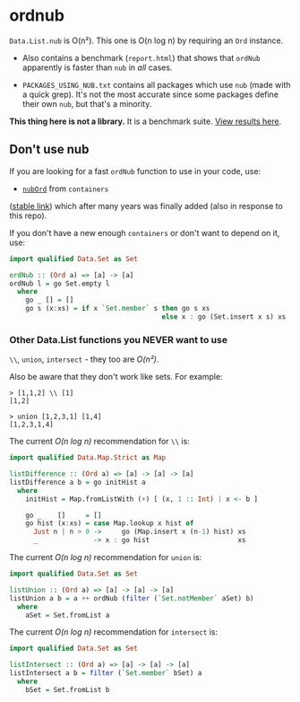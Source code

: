 ordnub
======

`Data.List.nub` is O(n²). This one is O(n log n) by requiring an `Ord` instance.

* Also contains a benchmark (`report.html`) that shows that `ordNub` apparently is faster than `nub` in *all* cases.

* `PACKAGES_USING_NUB.txt` contains all packages which use `nub` (made with a quick grep).
It's not the most accurate since some packages define their own `nub`, but that's a minority.

**This thing here is not a library.** It is a benchmark suite. [View results here](https://rawgit.com/nh2/haskell-ordnub/master/report.html).

Don't use nub
-------------

If you are looking for a fast `ordNub` function to use in your code, use:

* [`nubOrd`](https://hackage.haskell.org/package/containers/docs/Data-Containers-ListUtils.html) from `containers`

([stable link](https://hackage.haskell.org/package/containers-0.6.0.1/docs/Data-Containers-ListUtils.html)) which after many years was finally added (also in response to this repo).

If you don't have a new enough `containers` or don't want to depend on it, use:

```haskell
import qualified Data.Set as Set

ordNub :: (Ord a) => [a] -> [a]
ordNub l = go Set.empty l
  where
    go _ [] = []
    go s (x:xs) = if x `Set.member` s then go s xs
                                      else x : go (Set.insert x s) xs
```

### Other Data.List functions you NEVER want to use

`\\`, `union`, `intersect` - they too are *O(n²)*.

Also be aware that they don't work like sets. For example:

```
> [1,1,2] \\ [1]
[1,2]

> union [1,2,3,1] [1,4]
[1,2,3,1,4]
```

The current *O(n log n)* recommendation for `\\` is:

```haskell
import qualified Data.Map.Strict as Map

listDifference :: (Ord a) => [a] -> [a] -> [a]
listDifference a b = go initHist a
  where
    initHist = Map.fromListWith (+) [ (x, 1 :: Int) | x <- b ]

    go _    []     = []
    go hist (x:xs) = case Map.lookup x hist of
      Just n | n > 0 ->     go (Map.insert x (n-1) hist) xs
      _              -> x : go hist                      xs
```


The current *O(n log n)* recommendation for `union` is:

```haskell
import qualified Data.Set as Set

listUnion :: (Ord a) => [a] -> [a] -> [a]
listUnion a b = a ++ ordNub (filter (`Set.notMember` aSet) b)
  where
    aSet = Set.fromList a
```


The current *O(n log n)* recommendation for `intersect` is:

```haskell
import qualified Data.Set as Set

listIntersect :: (Ord a) => [a] -> [a] -> [a]
listIntersect a b = filter (`Set.member` bSet) a
  where
    bSet = Set.fromList b
```
